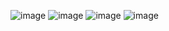 ![image](https://user-images.githubusercontent.com/102420417/175775981-edce349e-ee2d-41d4-9691-df0e578bffa3.png)
![image](https://user-images.githubusercontent.com/102420417/180801862-966b8978-5564-4b2e-afe1-685e1133b5d7.png)
![image](https://user-images.githubusercontent.com/102420417/180801944-6f85717e-3e33-41bb-b16b-f54289935954.png)
![image](https://user-images.githubusercontent.com/102420417/180802094-4c604700-c68f-45b6-b138-d48e79f4cb59.png)
